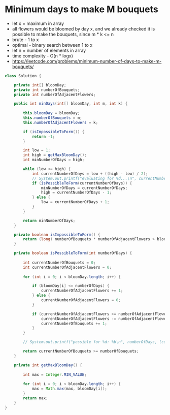 # Minimum days to make M bouquets

- let x = maximum in array
- all flowers would be bloomed by day x, and we already checked it is possible to make the bouquets, since m * k <= n
- brute - 1 to x
- optimal - binary search between 1 to x
- let n = number of elements in array
- time complexity - O(n * logx)
- https://leetcode.com/problems/minimum-number-of-days-to-make-m-bouquets/

```java
class Solution {

    private int[] bloomDay;
    private int numberOfBouquets;
    private int numberOfAdjacentFlowers;

    public int minDays(int[] bloomDay, int m, int k) {
        
        this.bloomDay = bloomDay;
        this.numberOfBouquets = m;
        this.numberOfAdjacentFlowers = k;

        if (isImpossibleToForm()) {
            return -1;
        }

        int low = 1;
        int high = getMaxBloomDay();
        int minNumberOfDays = high;

        while (low <= high) {
            int currentNumberOfDays = low + ((high - low) / 2);
            // System.out.printf("evaluating for %d...\n", currentNumberOfDays);
            if (isPossibleToForm(currentNumberOfDays)) {
                minNumberOfDays = currentNumberOfDays;
                high = currentNumberOfDays - 1;
            } else {
                low = currentNumberOfDays + 1;
            }
        }

        return minNumberOfDays;
    }

    private boolean isImpossibleToForm() {
        return (long) numberOfBouquets * numberOfAdjacentFlowers > bloomDay.length;
    }

    private boolean isPossibleToForm(int numberOfDays) {
     
        int currentNumberOfBouquets = 0;
        int currentNumberOfAdjacentFlowers = 0;
     
        for (int i = 0; i < bloomDay.length; i++) {

            if (bloomDay[i] <= numberOfDays) {
                currentNumberOfAdjacentFlowers += 1;
            } else {
                currentNumberOfAdjacentFlowers = 0;
            }

            if (currentNumberOfAdjacentFlowers >= numberOfAdjacentFlowers) {
                currentNumberOfAdjacentFlowers -= numberOfAdjacentFlowers;
                currentNumberOfBouquets += 1;
            }
        }

        // System.out.printf("possible for %d: %b\n", numberOfDays, (currentNumberOfBouquets >= numberOfBouquets));

        return currentNumberOfBouquets >= numberOfBouquets;
    }

    private int getMaxBloomDay() {
  
        int max = Integer.MIN_VALUE;
  
        for (int i = 0; i < bloomDay.length; i++) {
            max = Math.max(max, bloomDay[i]);
        }
        return max;
    }
}
```
